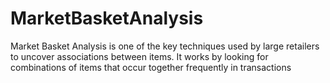 # MarketBasketAnalysis
Market Basket Analysis is one of the key techniques used by large retailers to uncover associations between items. It works by looking for combinations of items that occur together frequently in transactions
